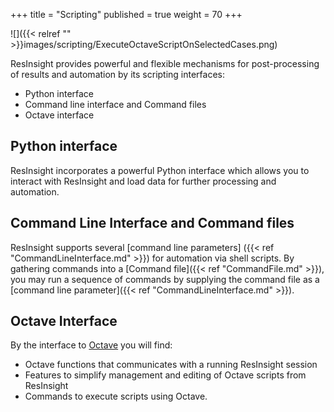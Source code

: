 +++
title = "Scripting"
published = true
weight = 70
+++

![]({{< relref "" >}}images/scripting/ExecuteOctaveScriptOnSelectedCases.png)

ResInsight provides powerful and flexible mechanisms for post-processing of results and automation by its scripting interfaces:

- Python interface
- Command line interface and Command files
- Octave interface

## Python interface
ResInsight incorporates a powerful Python interface which allows you to interact with ResInsight and load data for further processing and automation.


## Command Line Interface and Command files
ResInsight supports several [command line parameters] ({{< ref "CommandLineInterface.md" >}}) for automation via shell scripts. 
By gathering commands into a [Command file]({{< ref "CommandFile.md" >}}), you may run a sequence of commands by supplying the 
command file as a [command line parameter]({{< ref "CommandLineInterface.md" >}}). 

## Octave Interface
By the interface to [Octave](http://www.gnu.org/software/octave/ "Octave") you will find:

- Octave functions that communicates with a running ResInsight session
- Features to simplify management and editing of Octave scripts from ResInsight
- Commands to execute scripts using Octave.  
